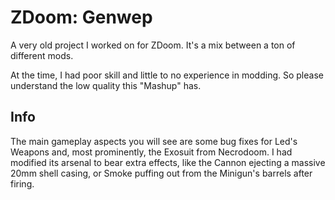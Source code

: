 # ZDoom: Genwep
A very old project I worked on for ZDoom. It's a mix between a ton of different mods.

At the time, I had poor skill and little to no experience in modding. So please understand the low quality this "Mashup" has.

## Info

The main gameplay aspects you will see are some bug fixes for Led's Weapons and, most prominently, the Exosuit from Necrodoom. I had modified its arsenal to bear extra effects, like the Cannon ejecting a massive 20mm shell casing, or Smoke puffing out from the Minigun's barrels after firing.
